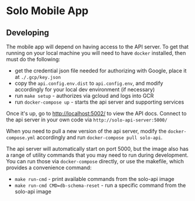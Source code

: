 # Solo Mobile App #

## Developing ##

The mobile app will depend on having access to the API server.  To get that running on your local machine you will need to have `docker` installed, then must do the following:

* get the credential json file needed for authorizing with Google, place it at `./.gcp/key.json`
* copy the `api.config.env.dist` to `api.config.env`, and modify accordingly for your local dev environment (if necessary)
* run `make setup` - authorizes via gcloud and logs into GCR
* run `docker-compose up` - starts the api server and supporting services

Once it's up, go to [http://localhost:5002/]() to view the API docs.  Connect to the api server in your own code via `http://solo-api-server:5000/`

When you need to pull a new version of the api server, modify the `docker-compose.yml` accordingly and run `docker-compose pull solo-api`.

The api server will automatically start on port 5000, but the image also has a range of utility commands that you may need to run during development.  You can run those via `docker-compose` directly, or use the makefile, which provides a convenience command:

* `make run-cmd` - print available commands from the solo-api image
* `make run-cmd CMD=db-schema-reset` - run a specific command from the solo-api image
